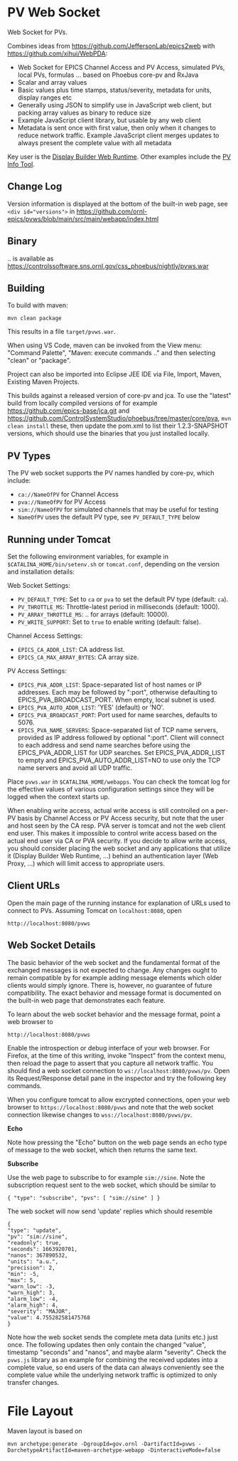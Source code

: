 PV Web Socket
=============

Web Socket for PVs.

Combines ideas from https://github.com/JeffersonLab/epics2web
with https://github.com/xihui/WebPDA:

 * Web Socket for EPICS Channel Access and PV Access, simulated PVs, local PVs, formulas ... based on Phoebus core-pv and RxJava
 * Scalar and array values
 * Basic values plus time stamps, status/severity, metadata for units, display ranges etc
 * Generally using JSON to simplify use in JavaScript web client, but packing array values as binary to reduce size
 * Example JavaScript client library, but usable by any web client
 * Metadata is sent once with first value, then only when it changes to reduce network traffic.
   Example JavaScript client merges updates to always present the complete value with all metadata

Key user is the [Display Builder Web Runtime](https://github.com/ornl-epics/dbwr).
Other examples include the [PV Info Tool](https://github.com/channelFinder/pvinfo).


Change Log
----------

Version information is displayed at the bottom of the built-in web page,
see `<div id="versions">` in
https://github.com/ornl-epics/pvws/blob/main/src/main/webapp/index.html

Binary
------

.. is available as https://controlssoftware.sns.ornl.gov/css_phoebus/nightly/pvws.war


Building
--------

To build with maven:

    mvn clean package

This results in a file `target/pvws.war`.

When using VS Code, maven can be invoked from the View menu: "Command Palette", "Maven: execute commands .."
and then selecting "clean" or "package".

Project can also be imported into Eclipse JEE IDE
via File, Import, Maven, Existing Maven Projects.

This builds against a released version of core-pv and jca. To use the "latest" build from locally compiled versions of for example https://github.com/epics-base/jca.git and https://github.com/ControlSystemStudio/phoebus/tree/master/core/pva, `mvn clean install` these, then update the pom.xml to list their 1.2.3-SNAPSHOT versions, which should use the binaries that you just installed locally.


PV Types
--------

The PV web socket supports the PV names handled by core-pv, which include:

 * `ca://NameOfPV` for Channel Access
 * `pva://NameOfPV` for PV Access
 * `sim://NameOfPV` for simulated channels that may be useful for testing
 * `NameOfPV` uses the default PV type, see `PV_DEFAULT_TYPE` below
 

Running under Tomcat
--------------------

Set the following environment variables, for example in `$CATALINA_HOME/bin/setenv.sh` or `tomcat.conf`, depending on the version and installation details:

Web Socket Settings:
 * `PV_DEFAULT_TYPE`: Set to `ca` or `pva` to set the default PV type (default: `ca`).
 * `PV_THROTTLE_MS`: Throttle-latest period in milliseconds (default: 1000).
 * `PV_ARRAY_THROTTLE_MS`: .. for arrays (default: 10000).
 * `PV_WRITE_SUPPORT`: Set to `true` to enable writing (default: false).

Channel Access Settings:
 * `EPICS_CA_ADDR_LIST`: CA address list.
 * `EPICS_CA_MAX_ARRAY_BYTES`: CA array size.

PV Access Settings:
 * `EPICS_PVA_ADDR_LIST`: Space-separated list of host names or IP addresses. Each may be followed by ":port", otherwise defaulting to EPICS_PVA_BROADCAST_PORT. When empty, local subnet is used.
 * `EPICS_PVA_AUTO_ADDR_LIST`: 'YES' (default) or 'NO'.
 * `EPICS_PVA_BROADCAST_PORT`: Port used for name searches, defaults to 5076.
 * `EPICS_PVA_NAME_SERVERS`: Space-separated list of TCP name servers, provided as IP address followed by optional ":port". Client will connect to each address and send name searches before using the EPICS_PVA_ADDR_LIST for UDP searches. Set EPICS_PVA_ADDR_LIST to empty and EPICS_PVA_AUTO_ADDR_LIST=NO to use only the TCP name servers and avoid all UDP traffic.
 
Place `pvws.war` in `$CATALINA_HOME/webapps`.
You can check the tomcat log for the effective values of various configuration settings
since they will be logged when the context starts up.

When enabling write access, actual write access is still controlled
on a per-PV basis by Channel Access or PV Access security,
but note that the user and host seen by the CA resp. PVA server
is tomcat and not the web client end user.
This makes it impossible to control write access based on the actual end user
via CA or PVA security.
If you decide to allow write access, you should consider placing
the web socket and any applications that utilize it (Display Builder Web Runtime, ...)
behind an authentication layer (Web Proxy, ...) which will limit access
to appropriate users.


Client URLs
-----------

Open the main page of the running instance for explanation
of URLs used to connect to PVs.
Assuming Tomcat on `localhost:8080`, open

    http://localhost:8080/pvws

Web Socket Details
------------------

The basic behavior of the web socket and the fundamental format of the exchanged messages is
not expected to change. Any changes ought to remain compatible by for example adding
message elements which older clients would simply ignore.
There is, however, no guarantee of future compatibility. The exact behavior and message format
is documented on the built-in web page that demonstrates each feature.

To learn about the web socket behavior and the message format, point a web browser to

    http://localhost:8080/pvws

Enable the introspection or debug interface of your web browser. For Firefox, at the time of this
writing, invoke "Inspect" from the context menu, then reload the page to assert that you capture
all network traffic.
You should find a web socket connection to `ws://localhost:8080/pvws/pv`.
Open its Request/Response detail pane in the inspector and try the following key commands.

When you configure tomcat to allow excrypted connections, open your web browser to `https://localhost:8080/pvws`
and note that the web socket connection likewise changes to `wss://localhost:8080/pvws/pv`.

**Echo**

Note how pressing the "Echo" button on the web page sends an echo type of message to the web socket,
which then returns the same text.

**Subscribe**

Use the web page to subscribe to for example `sim://sine`.
Note the subscription request sent to the web socket, which should be similar to

    { "type": "subscribe", "pvs": [ "sim://sine" ] }

The web socket will now send 'update' replies which should resemble

    {
    "type": "update",
    "pv": "sim://sine",
    "readonly": true,
    "seconds": 1663920701,
    "nanos": 367890532,
    "units": "a.u.",
    "precision": 2,
    "min": -5,
    "max": 5,
    "warn_low": -3,
    "warn_high": 3,
    "alarm_low": -4,
    "alarm_high": 4,
    "severity": "MAJOR",
    "value": 4.755282581475768
    }
    
Note how the web socket sends the complete meta data (units etc.)
just once. The following updates then only contain the changed "value", timestamp "seconds" and "nanos",
and maybe alarm "severity".
Check the `pvws.js` library as an example for combining the received updates
into a complete value, so end users of the data can always conveniently see
the complete value while the underlying network traffic is optimized to
only transfer changes.

File Layout
===========

Maven layout is based on

    mvn archetype:generate -DgroupId=gov.ornl -DartifactId=pvws -DarchetypeArtifactId=maven-archetype-webapp -DinteractiveMode=false


